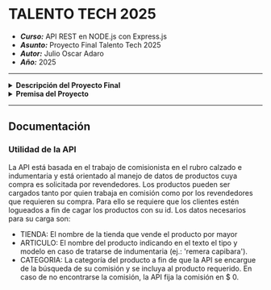 # TALENTO TECH 2025 #
- ***Curso:*** API REST en NODE.js con Express.js
- ***Asunto:*** Proyecto Final Talento Tech 2025
- ***Autor:*** Julio Oscar Adaro
- ***Año:*** 2025
--------------------------------------------------
<details>
<summary><b>Descripción del Proyecto Final</b></summary><br>

El objetivo del proyecto es diseñar, desarrollar  desplegar una API RESTful funcional que permita gestionar los productos de una tienda en línea o E-Commerce. Este sistema debe permitir a los usuarios autorizados a realizar operaciones CRUD (Crear, Leer, Actualizar, Eliminar) sobre los productos de la tienda y tener la capacidad de almacenar los datos tanto de manera local (JSON) como en la nube (Firebase/Firestore). El desarrollo de este proyecto te permitirá implementar todos los conocimientos adquiridos a lo largo de la cursada y sin dudas plantará algunas semillas para que sigas investigando y aprendiendo sobre el mundo backend y su enorme cantidad de alternativas y aplicaciones en el mundo del desarrollo web.
- - -
**El proyecto consistirá en:**
1. Construir un servidor web utilizando Node.js y Express.js.
2. Implementar una estructura de proyecto modular y organizada basada en los principios de arquitectura RESTful.
3. Integrar el manejo de datos mediante archivos JSON y, posteriormente, conectarlo con un servicio de base de datos en la nube (Firestore)
4. Asegurar la correcta comunicación entre cliente y servidor mediante métodos y códigos HTTP.
5. Crear y configurar capas lógicas de seguridad y autenticación.
6. Desplegar el proyecto en un entorno de producción funcional, accesible mediante una URL pública.
- - -
**Requerimientos específicos:**
1. Estructura del proyecto
    - Crear una estructura clara con las siguientes carpetas principales:
        - /controllers: Contendrá la lógica del negocio.
        - /models: Definirá la estructura de los datos.
        - /routes: Definirá las rutas de acceso a la API.
        - /services: Gestionará el acceso de datos y la interacción con la base de datos.
        - /public: Archivos estáticos (opcional).
2. Funcionalidades
    - Gestión de productos:
        - Crear nuevos productos para la tienda.
        - Listar, filtrar, buscar y cualquier acción de consulta sobre el listado de productos.
        - Actualizar parcial o totalmente un producto.
        - Eliminar productos mediante id.
    - Manejo de errores: Implementar controladores de errores para manejar respuestas adecuadas en caso de solicitudes inválidas o fallas del servidor.
    - CORS: Configuración para permitir solicitudes desde diferentes dominios.
3. Seguridad
    - Autenticación y Autorización: Validar el acceso de los usuarios registrados mediante el uso de JWT y tokens.
4. Base de datos
    - Acceso inicial a los datos utilizando un archivo JSON.
    - Migrar el manejo de datos a Firebase/Firestore, implementando un servicio para consumir esta base de datos.
5. Despliegue
    - Subir la API a un servicio de producción como Vercel, Railway, entre otros.
- - -
**Funcionalidad Esperada:**
- La API debe responder correctamente a los métodos HTTP (GET, POST, PUT, PATCH, DELETE).
- La API debe devolver los productos o el producto seleccionado.
- Las rutas definidas deben ser claras y tener una responsabilidad única.
- El sistema debe manejar errores comunes (404, 500) y debe devolver mensajes claros y escriptivos.
- Los datos deben almacenarse y recuperarse correctamente desde la base de datos local (JSON) y la nube (Firestore).
- La API debe permitir el uso de la herramienta solo a usuarios autorizados y autenticados.
- - -
**Entrega del Proyecto:**
- Formato de Entrega: El proyecto debe ser subido a un repositorio de GitHub. Se deberá compartir el enlace del repositorio en el aula virtual antes de la fecha límite.
- Nombre del Repositorio: proyecto-final-ecommerce-[nombre-apellido]
- Documentación: El archivo README.md debe estar incluido en el repositorio, explicando claramente el objetivo del proyecto, las tecnologías utilizadas, cómo configurarlo y cualquier otro detalle relevante.
- - -
**Evaluación:**
1. Organización del Código:
    - Estructura modular y limpieza del código.
    - Uso adecuado de las capas de la aplicación: controladores, modelos, rutas y servicios.
2. Funcionalidad:
    - Cumplimiento de los requerimientos funcionales.
    - Correcto manejo de datos en JSON y Firestore.
3. Manejo de Errores:
    - Implementación de controladores de errores y códigos HTTP adecuados.
4. Documentación:
    - Claridad en la descripción y alcance del proyecto y cómo ejecutarlo en el README principal del repositorio remoto.
5. Despliegue:
    - La API debe estar accesible mediante una URL pública.
- - -
**Notas Adicionales:**
- ***Originalidad:*** Se espera que el proyecto final sea un trabajo original del estudiante. La copia o el uso de proyectos preexistentes será motivo de descalificación.
- ***Presentación:*** Los estudiantes deben presentar su proyecto, explicando su arquitectura, decisiones técnicas y desafíos enfrentados.
- ***Soporte:*** Durante el desarrollo del proyecto, los estudiantes podrán hacer preguntas durante las clases destinadas a la resolución de dudas, donde se les proporcionará asistencia técnica y orientación.
- - -
</details   >
<details>
<summary><b>Premisa del Proyecto</b></summary><br>
Actualmente nuestro cliente tiene diversos productos en catálogo y precisa disponer de una API Rest desde donde su tienda oficial pueda administrarlos, habilitando la posibilidad de Leer, Crear, Actualizar y Eliminar la información sobre los productos.
La aplicación debe contar con una capa de autenticación para resguardad la seguridad de los datos que estarán alojados en una base de datos en la nube mediante el servicio Firestore de Firebase.

- - -
> *Es importante definir una arquitectura escalable, separando las distintas responsabilidades de la aplicación en capas que permitan establecer rutas, controladores, servicios y modelos de forma clara y prolija, además de las carpetas necesarias para guardar middlewares y configuración a servicios externos.*
- - -
Finalmente, la aplicación debe contemplar el manejo de errores de forma clara, teniendo en cuenta fallos del tipo 404 para rutas no definidas, los estados 401 y 403 ante errores de autenticación y códigos de estado 400 y 500 cuando las peticiones contienen errores o nuestros servicios externos de datos no responden.
- - -
### Requerimientos del Proyecto: ###
- - -
#### Requerimiento #1: Configuración Inicial ####

- Crea un directorio donde alojarás tu proyecto e incluye un archivo index.js como punto de entrada.
- Inicia Node.js y configura npm usando el comando npm init -y.
- Agrega la propiedad "type": "module" en el archivo package.json para habilitar ESModules.
- Configura un script llamado start para ejecutar el programa con el comando npm run start.

#### Requerimiento #2: Instalación de dependencias ####

- Instala express, cors, body-parser, dotenv, firebase y jsonwebtoken como dependencias del proyecto.

#### Requerimiento #3: Configuración del servidor ####

- Crea un servidor web con express y realiza su configuración en el archivo index.js.
- Configura CORS para habilitar las peticiones de origen cruzado, así las aplicaciones Frontend de la empresa pueden consultar al servicio sin problemas.
- Configura el middleware global de body-parser para interpretar los body en formato JSON de las peticiones.
- Establece un middleware que maneje las rutas desconocidas, devolviendo el estado 404 y un mensaje.
- Crea un archivo .env donde se alojarán las variables de entorno del proyecto.

#### Requerimiento #4: Rutas ####

- Crea la capa de rutas del proyecto.
- Establece las rutas necesarias para atender las peticiones que interactúan con productos, así como también la ruta de login para autenticar usuarios:
    - products.routes.js:
        - GET /api/products devuelve todos los productos.
        - GET /api/products/:id devuelve el producto con el ID indicado.
        - POST /api/products/create recibe en el cuerpo (body) de la petición la información sobre el nuevo producto para ser guardado en el servicio de datos en la nube.
        - DELETE /api/products/:id elimina el producto con el ID indicado.
    - auth.routes.js:
        - POST /auth/login recibe las credenciales de usuario en el cuerpo (body) de la petición y devuelve el Bearer token si son válidas o un error de autenticación en caso contrario.

#### Requerimiento #5: Controladores y Servicios ####

- Crea la capa de controladores para cada una de las rutas establecidas en el requerimiento anterior.
- Crea la capa de servicios para atender a cada uno de los controladores.

#### Requerimiento #6: Acceso a los datos ####

- Crea la capa de modelos de la aplicación.
- Crea un nuevo proyecto de Firestore en Firebase, agrega una colección para registrar nuevos productos y crea el primer documento de producto para darle estructura y tipos de datos.
- Configura y conecta Firebase en el proyecto.
- Utiliza la instancia de Firebase creada y crea los métodos necesarios para que el modelo pueda interactuar con la base de datos remota.
- Conecta los servicios con los modelos.

#### Requerimiento #7: Protege tus rutas ####

- Configura JWT en el proyecto.
- Crea un middleware de autenticación y protege las rutas correspondientes.
- Agrega la lógica necesaria en la en controlador de login para validar la identidad del usuario y devolver un Bearer Token.

#### Requerimiento #8: Despliegue a producción
- Configura tu archivo vercel.json
- Crea un nuevo proyecto en vercel
- Despliega tu proyecto a producción
</details>

--------------------------------------------------

## Documentación ##
### Utilidad de la API ###
La API está basada en el trabajo de comisionista en el rubro calzado e indumentaria y está orientado al manejo de datos de productos cuya compra es solicitada por revendedores. Los productos pueden ser cargados tanto por quien trabaja en comisión como por los revendedores que requieren su compra.
Para ello se requiere que los clientes estén logueados a fin de cagar los productos con su id.
Los datos necesarios para su carga son:
- TIENDA: El nombre de la tienda que vende el producto por mayor
- ARTICULO: El nombre del producto indicando en el texto el tipo y modelo en caso de tratarse de indumentaria (ej.: 'remera capibara').
- CATEGORIA: La categoría del producto a fin de que la API se encargue de la búsqueda de su comisión y se incluya al producto requerido. En caso de no encontrarse la comisión, la API fija la comisión en $ 0.

